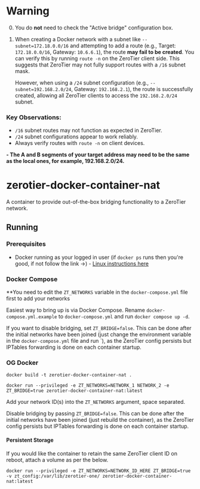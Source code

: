 # Warning

0. You do **not** need to check the "Active bridge" configuration box.

1. When creating a Docker network with a subnet like `--subnet=172.18.0.0/16` and attempting to add a route (e.g., Target: `172.18.0.0/16`, Gateway: `10.6.6.1`), the route **may fail to be created**. You can verify this by running `route -n` on the ZeroTier client side. This suggests that ZeroTier may not fully support routes with a `/16` subnet mask.

   However, when using a `/24` subnet configuration (e.g., `--subnet=192.168.2.0/24`, Gateway: `192.168.2.1`), the route is successfully created, allowing all ZeroTier clients to access the `192.168.2.0/24` subnet.

### Key Observations:
- `/16` subnet routes may not function as expected in ZeroTier.
- `/24` subnet configurations appear to work reliably.
- Always verify routes with `route -n` on client devices.

**- The A and B segments of your target address may need to be the same as the local ones, for example, 192.168.2.0/24.**

# zerotier-docker-container-nat

A container to provide out-of-the-box bridging functionality to a ZeroTier network.

## Running

### Prerequisites

- Docker running as your logged in user (if `docker ps` runs then you're good, if not follow the link ->) - [Linux instructions here](https://docs.docker.com/engine/install/linux-postinstall/)

### Docker Compose

**You need to edit the `ZT_NETWORKS` variable in the `docker-compose.yml` file first to add your networks

Easiest way to bring up is via Docker Compose. Rename `docker-compose.yml.example` to `docker-compose.yml` and run `docker compose up -d`.

If you want to disable bridging, set `ZT_BRIDGE=false`. This can be done after the initial networks have been joined (just change the environment variable in the `docker-compose.yml` file and run `), as the ZeroTier config persists but IPTables forwarding is done on each container startup.

### OG Docker

`docker build -t zerotier-docker-container-nat .`

`docker run --privileged -e ZT_NETWORKS=NETWORK_1 NETWORK_2 -e ZT_BRIDGE=true zerotier-docker-container-nat:latest`

Add your network ID(s) into the `ZT_NETWORKS` argument, space separated.

Disable bridging by passing `ZT_BRIDGE=false`. This can be done after the initial networks have been joined (just rebuild the container), as the ZeroTier config persists but IPTables forwarding is done on each container startup.

#### Persistent Storage

If you would like the container to retain the same ZeroTier client ID on reboot, attach a volume as per the below.

`docker run --privileged -e ZT_NETWORKS=NETWORK_ID_HERE ZT_BRIDGE=true -v zt_config:/var/lib/zerotier-one/ zerotier-docker-container-nat:latest`
